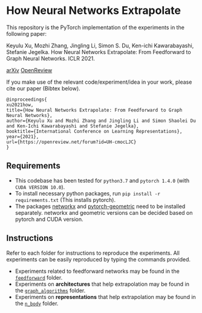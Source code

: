 # How Neural Networks Extrapolate 

This repository is the PyTorch implementation of the experiments in the following paper: 

Keyulu Xu, Mozhi Zhang, Jingling Li, Simon S. Du, Ken-ichi Kawarabayashi, Stefanie Jegelka. How Neural Networks Extrapolate: From Feedforward to Graph Neural Networks. ICLR 2021. 

[arXiv](https://arxiv.org/abs/2009.11848) [OpenReview](https://openreview.net/forum?id=UH-cmocLJC) 

If you make use of the relevant code/experiment/idea in your work, please cite our paper (Bibtex below).
```
@inproceedings{
xu2021how,
title={How Neural Networks Extrapolate: From Feedforward to Graph Neural Networks},
author={Keyulu Xu and Mozhi Zhang and Jingling Li and Simon Shaolei Du and Ken-Ichi Kawarabayashi and Stefanie Jegelka},
booktitle={International Conference on Learning Representations},
year={2021},
url={https://openreview.net/forum?id=UH-cmocLJC}
}
```


## Requirements
- This codebase has been tested for `python3.7` and `pytorch 1.4.0` (with `CUDA VERSION 10.0`).
- To install necessary python packages, run `pip install -r requirements.txt` (This installs pytorch).
- The packages [networkx](https://networkx.org/documentation/stable/install.html) and [pytorch-geometric](https://pytorch-geometric.readthedocs.io/en/latest/notes/installation.html) need to be installed separately. networkx and geometric versions can be decided based on pytorch and CUDA version.

## Instructions
Refer to each folder for instructions to reproduce the experiments. All experiments can be easily reproduced by typing the commands provided.
- Experiments related to feedforward networks may be found in the [`feedforward`](./feedforward) folder.
- Experiments on **architectures** that help extrapolation may be found in the [`graph_algorithms`](./graph_algorithms) folder.
- Experiments on **representations** that help extrapolation may be found in the [`n_body`](./n_body) folder.
